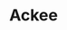 ---
draft: false
title: Ackee
content:
  id: ackee
  name: Ackee
  logo: /images/applications/analytics/ackee/logo.png
  website: https://ackee.electerious.com/
  iframe_website: /website-iframe/applications/analytics/ackee
  dashboardImage: /images/applications/analytics/ackee/screenshot-1.jpg
  short_description: Ackee is a self-hosted, Node.js-based analytics tool for ensuring privacy.
  description: Ackee analyzes the traffic of your websites. It combines privacy-focused analytics and first-class insights in a minimal interface. The minimal UI allows you to analyze your data without losing focus. The multi-step anonymization process ensures that your users stay anonymous. Ackee is 100% open-source and self-hosted, to ensure complete transparency.
  features:
    - title: Insights at a glance
      description: "The interface of Ackee helps you to stay focused. It's blazing fast and easy to navigate. You won't get lost in hundreds of charts and filter options when all you need is simple traffic insights."
    - title: Extend it your way
      description: You can collect data using the centralised GraphQL API or build your own interface and service upon Ackee. The Ackee API acts as a powerful hub, perfect to collect data from a variety of sources, including websites, services and apps.
    - title: Data anonymized
      description: "With Ackee, there's no unique user tracking and no cookies. Ackee uses a multi-step process to keep tracked data anonymized while still providing helpful analytics."
    - title: Ready to track
      description: Ackee runs on your own server and is 100% open-source. Our Get started guide covers a variety of ways to make the installation easy for everyone.
  screenshots:
    - /images/applications/analytics/ackee/screenshot-1.jpg
    - /images/applications/analytics/ackee/screenshot-2.jpg
---